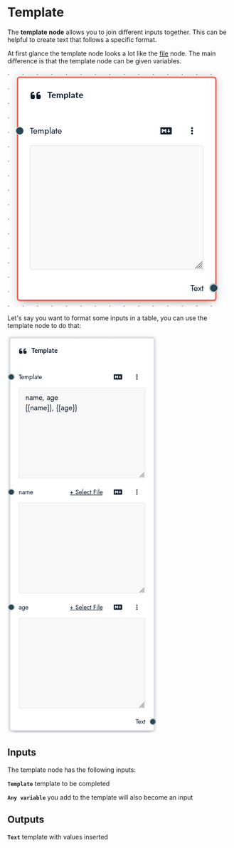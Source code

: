 # Template

The **template node** allows you to join different inputs together. This can be helpful to create text that follows a specific format.

At first glance the template node looks a lot like the [file](/nodes/file) node. The main difference is that the template node can be given variables.

![template](./images/template.png)

Let's say you want to format some inputs in a table, you can use the template node to do that:

![template_format](./images/template_format.png)

## Inputs

The template node has the following inputs:

**`Template`** template to be completed

**`Any variable`** you add to the template will also become an input

## Outputs

**`Text`** template with values inserted
